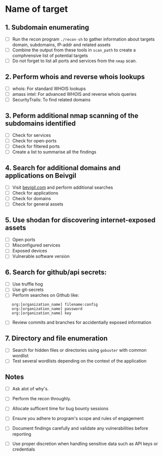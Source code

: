 # Name of target

## 1. Subdomain enumerating
- [ ] Run the recon program `./recon-sh` to gather information about targets domain, subdomains, IP-addr and related assets
- [ ] Combine the output from these tools in `scan_path` to create a comphrensive list of potential targets
- [ ] Do not forget to list all ports and services from the `nmap` scan.

## 2. Perform whois and reverse whois lookups
- [ ] whois: For standard WHOIS lookups
- [ ] amass intel: For advanced WHOIS and reverse whois queries
- [ ] SecurityTrails: To find related domains

## 3. Peform additional nmap scanning of the subdomains identified
- [ ] Check for services
- [ ] Check for open-ports
- [ ] Check for filtered ports
- [ ] Create a list to summarise all the findings

## 4. Search for additional domains and applications on Beivgil
- [ ] Visit [bevigil.com](http://bevigil.com) and perform additional searches
- [ ] Check for applications
- [ ] Check for domains
- [ ] Check for general assets

## 5. Use shodan for discovering internet-exposed assets
- [ ] Open ports
- [ ] Misconfigured services
- [ ] Exposed devices
- [ ] Vulnerable software version

## 6. Search for github/api secrets:
- [ ] Use truffle hog
- [ ] Use git-secrets
- [ ] Perform searches on Github like:
```
   org:[organization_name] filename:config
   org:[organization_name] password
   org:[organization_name] key
   ```
- [ ] Review commits and branches for accidentially exposed information

## 7. Directory and file enumeration
- [ ] Search for hidden files or directories using `gobuster` with common wordlist
- [ ] Test several wordlists depending on the context of the application

## Notes 
- [ ] Ask alot of why's.
- [ ] Perform the recon throughly.
- [ ] Allocate sufficent time for bug bounty sessions 
- [ ] Ensure you adhere to program's scope and rules of engagement
- [ ] Document findings carefully and validate any vulnerabilities before reporting
- [ ] Use proper discretion when handling sensitive data such as API keys or credentials


